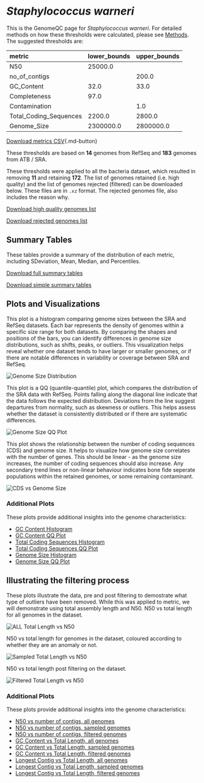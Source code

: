 # *Staphylococcus warneri*

This is the GenomeQC page for *Staphylococcus warneri*. For detailed methods on how these thresholds were calculated, please see [Methods](../../methods.md).
The suggested thresholds are: 

| metric                 | lower_bounds   | upper_bounds   |
|:-----------------------|:---------------|:---------------|
| N50                    | 25000.0        |                |
| no_of_contigs          |                | 200.0          |
| GC_Content             | 32.0           | 33.0           |
| Completeness           | 97.0           |                |
| Contamination          |                | 1.0            |
| Total_Coding_Sequences | 2200.0         | 2800.0         |
| Genome_Size            | 2300000.0      | 2800000.0      |

[Download metrics CSV](Staphylococcus_warneri_metrics.csv){.md-button}


These thresholds are based on **14** genomes from RefSeq and **183** genomes from ATB / SRA.

These thresholds were applied to all the bacteria dataset, which resulted in removing **11** and retaining **172**.
The list of genomes retained (i.e. high quality) and the list of genomes rejected (filtered) can be downloaded below. These files are in `.xz` format. The rejected genomes file, also includes the reason why.

[Download high quality genomes list](Staphylococcus_warneri_high_quality_genomes.csv.xz)


[Download rejected genomes list](Staphylococcus_warneri_filtered_out_genomes.csv.xz)



## Summary Tables
These tables provide a summary of the distribution of each metric, including SDeviation, Mean, Median, and Percentiles.

[Download full summary tables](summary.csv)

[Download simple summary tables](selected_summary.csv)

## Plots and Visualizations

This plot is a histogram comparing genome sizes between the SRA and RefSeq datasets. Each bar represents the density of genomes within a specific size range for both datasets. By comparing the shapes and positions of the bars, you can identify differences in genome size distributions, such as shifts, peaks, or outliers. This visualization helps reveal whether one dataset tends to have larger or smaller genomes, or if there are notable differences in variability or coverage between SRA and RefSeq.

![Genome Size Distribution](Genome_Size_refseq_histogram_kde.png)

This plot is a QQ (quantile-quantile) plot, which compares the distribution of the SRA data with RefSeq. Points falling along the diagonal line indicate that the data follows the expected distribution. Deviations from the line suggest departures from normality, such as skewness or outliers. This helps assess whether the dataset is consistently distributed or if there are systematic differences.

![Genome Size QQ Plot](Genome_Size_refseq_qqplot.png)

This plot shows the relationship between the number of coding sequences (CDS) and genome size. It helps to visualize how genome size correlates with the number of genes. This should be linear - as the genome size increases, the number of coding sequences should also increase. Any secondary trend lines or non-linear behaviour indicates bone fide seperate populations within the retained genomes, or some remaining contaminant. 

![CDS vs Genome Size](Staphylococcus_warneri_CDS_vs_Genome_Size.png)

### Additional Plots

These plots provide additional insights into the genome characteristics:

- [GC Content Histogram](GC_Content_refseq_histogram_kde.png)
- [GC Content QQ Plot](GC_Content_refseq_qqplot.png)
- [Total Coding Sequences Histogram](Total_Coding_Sequences_refseq_histogram_kde.png)
- [Total Coding Sequences QQ Plot](Total_Coding_Sequences_refseq_qqplot.png)
- [Genome Size Histogram](Genome_Size_refseq_histogram_kde.png)
- [Genome Size QQ Plot](Genome_Size_refseq_qqplot.png)
## Illustrating the filtering process
These plots illustrate the data, pre and post filtering to demostrate what type of outliers have been removed. While this was applied to metric, we will demonstrate using total assembly length and N50.
N50 vs total length for all genomes in the dataset.

![ALL Total Length vs N50](Staphylococcus_warneri_all_total_length_N50.png)

N50 vs total length for genomes in the dataset, coloured according to whether they are an anomaly or not.

![Sampled Total Length vs N50](Staphylococcus_warneri_sample_total_length_N50.png)

N50 vs total length post filtering on the dataset.

![Filtered Total Length vs N50](Staphylococcus_warneri_filt_total_length_N50.png)

### Additional Plots

These plots provide additional insights into the genome characteristics:

- [N50 vs number of contigs, all genomes](Staphylococcus_warneri_all_N50_number.png)
- [N50 vs number of contigs, sampled genomes](Staphylococcus_warneri_sample_N50_number.png)
- [N50 vs number of contigs, filtered genomes](Staphylococcus_warneri_filt_N50_number.png)
- [GC Content vs Total Length, all genomes](Staphylococcus_warneri_all_total_length_GC_Content.png)
- [GC Content vs Total Length, sampled genomes](Staphylococcus_warneri_sample_total_length_GC_Content.png)
- [GC Content vs Total Length, filtered genomes](Staphylococcus_warneri_filt_total_length_GC_Content.png)
- [Longest Contig vs Total Length, all genomes](Staphylococcus_warneri_all_total_length_longest.png)
- [Longest Contig vs Total Length, sampled genomes](Staphylococcus_warneri_sample_total_length_longest.png)
- [Longest Contig vs Total Length, filtered genomes](Staphylococcus_warneri_filt_total_length_longest.png)
